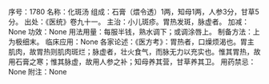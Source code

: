 序号：1780
名称：化斑汤
组成：石膏（煨令透）1两，知母1两，人参3分，甘草5分。
出处：《医统》卷九十一。
主治：小儿斑疹。胃热发斑，脉虚者。
加减：None
功效：None
用法用量：每服半钱，熟水调下；或调涂唇上。
制备方法：上为极细末。
临床应用：None
各家论述：《医方考》：胃热者，口燥烦渴也。胃主肌肉，故胃热则肌肉斑烂；脉虚者，壮火食气，而脉无力以充实也。惟其胃热，故用石膏之寒；惟其脉虚，故用人参之补；知母养其营，甘草养其卫。
用药禁忌：None
附注：None
